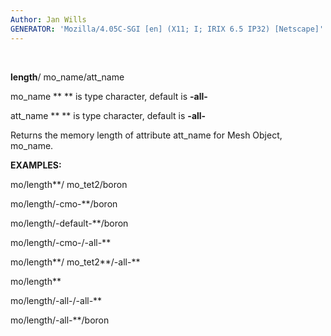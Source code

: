 ```yaml
---
Author: Jan Wills
GENERATOR: 'Mozilla/4.05C-SGI [en] (X11; I; IRIX 6.5 IP32) [Netscape]'
---
```


 

**length**/ mo\_name/att\_name

mo\_name ** ** is type character, default is **-all-**

att\_name ** ** is type character, default is **-all-**

Returns the memory length of attribute att\_name for Mesh Object,
mo\_name.

 **EXAMPLES:**

  mo/length**/ mo\_tet2/boron

  mo/length/-cmo-**/boron

  mo/length/-default-**/boron

  mo/length/-cmo-/-all-**

  mo/length**/ mo\_tet2**/-all-**

  mo/length**

  mo/length/-all-/-all-**

  mo/length/-all-**/boron
